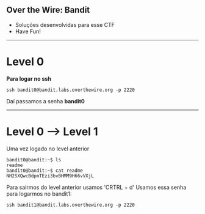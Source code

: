 ## Over the Wire: Bandit
- Soluções desenvolvidas para esse CTF
- Have Fun!
___
# Level 0
**Para logar no ssh**
~~~
ssh bandit0@bandit.labs.overthewire.org -p 2220
~~~
Daí passamos a senha **bandit0** 
___
# Level 0 --> Level 1
Uma vez logado no level anterior
~~~
bandit0@bandit:~$ ls
readme
bandit0@bandit:~$ cat readme
NH2SXQwcBdpmTEzi3bvBHMM9H66vVXjL
~~~
Para sairmos do level anterior usamos 'CRTRL + d'
Usamos essa senha para logarmos no bandit1:
~~~
ssh bandit1@bandit.labs.overthewire.org -p 2220
~~~
